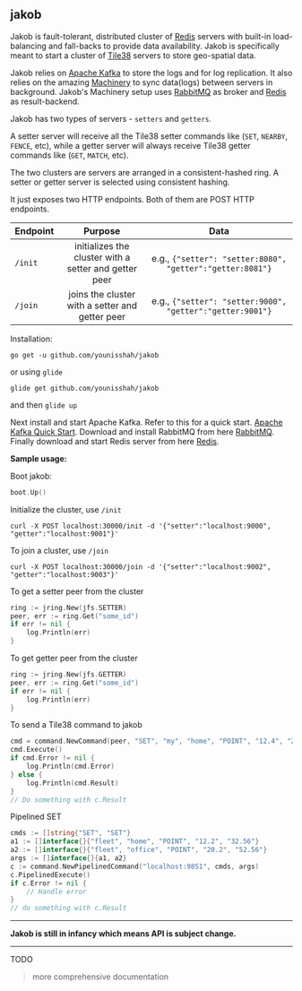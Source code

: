 ## jakob

Jakob is fault-tolerant, distributed cluster of [Redis](http://redis.io) servers with built-in load-balancing and fall-backs 
to provide data availability. Jakob is specifically meant to start a cluster of [Tile38](http://tile38.com) servers to store 
geo-spatial data. 

Jakob relies on [Apache Kafka](ttps://kafka.apache.org/) to store the logs and for log replication. It also relies on
the amazing [Machinery](github.com/RichardKnop/machinery/)  to sync data(logs) between servers in background. 
Jakob's Machinery setup uses [RabbitMQ](http://rabbitmq.com) as broker and [Redis](http://redis.io) as result-backend.

Jakob has two types of servers - `setters` and `getters`.

A setter server will receive all the Tile38 setter commands like (`SET`, `NEARBY`, `FENCE`, etc), while a getter server will always receive
Tile38 getter commands like (`GET`, `MATCH`, etc). 

The two clusters are servers are arranged in a consistent-hashed ring. A setter or getter server is selected using consistent hashing.


It just exposes two HTTP endpoints. Both of them are POST HTTP endpoints.

| Endpoint | Purpose | Data |
| ------- |:--------:|:-------------------------------------------:|
| `/init` | initializes the cluster with a setter and getter peer | e.g., `{"setter": "setter:8080", "getter":"getter:8081"}`
| `/join` | joins the cluster with a setter and getter peer | e.g., `{"setter": "setter:9000", "getter":"getter:9001"}`

Installation:

`go get -u github.com/younisshah/jakob`

or using `glide`

`glide get github.com/younisshah/jakob`

and then `glide up`

Next install and start Apache Kafka. Refer to this for a quick start. [Apache Kafka Quick Start](https://kafka.apache.org/quickstart).
Download and install RabbitMQ from here [RabbitMQ](http://www.rabbitmq.com/download.html).
Finally download and start Redis server from here [Redis](https://redis.io/download).


__Sample usage:__

Boot jakob:

```go
boot.Up()
```

Initialize the cluster, use `/init`

`curl -X POST localhost:30000/init -d '{"setter":"localhost:9000", "getter":"localhost:9001"}'`

To join a cluster, use `/join`
 
`curl -X POST localhost:30000/join -d '{"setter":"localhost:9002", "getter":"localhost:9003"}'` 

To get a setter peer from the cluster

```go
ring := jring.New(jfs.SETTER)
peer, err := ring.Get("some_id")
if err != nil {
    log.Println(err)
}
```

To get getter peer from the cluster

```go
ring := jring.New(jfs.GETTER)
peer, err := ring.Get("some_id")
if err != nil {
    log.Println(err)
}
```

To send a Tile38 command to jakob

```go
cmd = command.NewCommand(peer, "SET", "my", "home", "POINT", "12.4", "23.45")
cmd.Execute()
if cmd.Error != nil {
    log.Println(cmd.Error)
} else {
    log.Println(cmd.Result)
}
// Do something with c.Result
```

Pipelined SET

```go
cmds := []string{"SET", "SET"}
a1 := []interface{}{"fleet", "home", "POINT", "12.2", "32.56"}
a2 := []interface{}{"fleet", "office", "POINT", "20.2", "52.56"}
args := []interface{}{a1, a2}
c := command.NewPipelinedCommand("localhost:9851", cmds, args)
c.PipelinedExecute()
if c.Error != nil {
    // Handle error
}
// do something with c.Result
```

---

**Jakob is still in infancy which means API is subject change.**

---

TODO

> more comprehensive documentation
